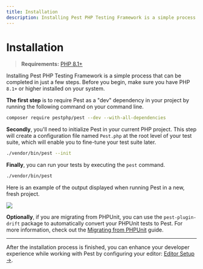 ```yaml
---
title: Installation
description: Installing Pest PHP Testing Framework is a simple process that can be completed in just a few steps.
---
```


# Installation

> **Requirements:** [PHP 8.1+](https://php.net/releases/)

Installing Pest PHP Testing Framework is a simple process that can be completed in just a few steps. Before you begin, make sure you have PHP `8.1+` or higher installed on your system.

**The first step** is to require Pest as a "dev" dependency in your project by running the following command on your command line.

```bash
composer require pestphp/pest --dev --with-all-dependencies
```

**Secondly**, you'll need to initialize Pest in your current PHP project. This step will create a configuration file named `Pest.php` at the root level of your test suite, which will enable you to fine-tune your test suite later.

```bash
./vendor/bin/pest --init
```

**Finally**, you can run your tests by executing the `pest` command.

```bash
./vendor/bin/pest
```

Here is an example of the output displayed when running Pest in a new, fresh project.

<div class="code-snippet">
    <img src="/assets/img/pestinstall.webp?1" style="--lines: 10" />
</div>

**Optionally**, if you are migrating from PHPUnit, you can use the `pest-plugin-drift` package to automatically convert your PHPUnit tests to Pest. For more information, check out the [Migrating from PHPUnit](/docs/migrating-from-phpunit-guide) guide.

---

After the installation process is finished, you can enhance your developer experience while working with Pest by configuring your editor: [Editor Setup →](/docs/editor-setup).
